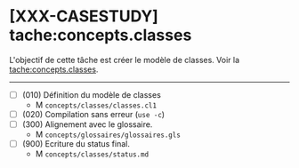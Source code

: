 [XXX-CASESTUDY] tache:concepts.classes
===========================================================

L'objectif de cette tâche est créer le modèle de classes.
 Voir la [tache:concepts.classes](https://modelscript.readthedocs.io/en/latest/tasks/concepts/concepts.classes/index.html).

________

- [ ] (010) Définition du modèle de classes
    - M ``concepts/classes/classes.cl1``
- [ ] (020) Compilation sans erreur (``use -c``)
- [ ] (300) Alignement avec le glossaire.
    - M ``concepts/glossaires/glossaires.gls``    
- [ ] (900) Ecriture du status final.
    - M ``concepts/classes/status.md``
